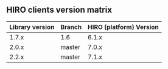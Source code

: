 ## HIRO clients version matrix

| Library version | Branch | HIRO (platform) Version | 
| --------------- | ------ | ----------------------- |
| 1.7.x | 1.6 | 6.1.x |
| 2.0.x | master | 7.0.x |
| 2.2.x | master | 7.1.x |
